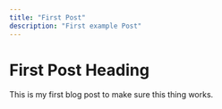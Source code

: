 ```yaml
---
title: "First Post"
description: "First example Post"
---
```


# First Post Heading

This is my first blog post to make sure this thing works.